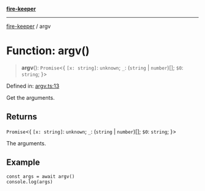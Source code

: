 [**fire-keeper**](../README.md)

***

[fire-keeper](../README.md) / argv

# Function: argv()

> **argv**(): `Promise`\<\{ `[x: string]`: `unknown`;  `_`: (`string` \| `number`)[]; `$0`: `string`; \}\>

Defined in: [argv.ts:13](https://github.com/phonowell/fire-keeper/blob/main/src/argv.ts#L13)

Get the arguments.

## Returns

`Promise`\<\{ `[x: string]`: `unknown`;  `_`: (`string` \| `number`)[]; `$0`: `string`; \}\>

The arguments.

## Example

```
const args = await argv()
console.log(args)
```
